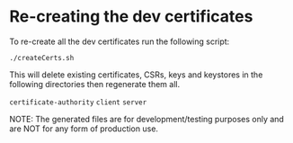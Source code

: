 # Re-creating the dev certificates

To re-create all the dev certificates run the following script:

`./createCerts.sh`

This will delete existing certificates, CSRs, keys and keystores in the following directories then regenerate them all.

`certificate-authority`
`client`
`server`

NOTE: The generated files are for development/testing purposes only and are NOT for any form of production use.
